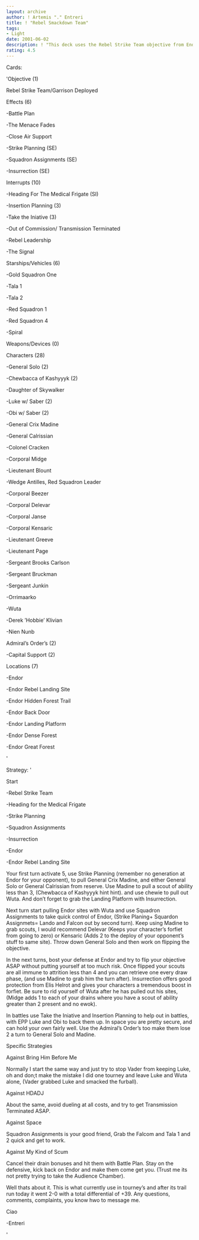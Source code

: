 ```yaml
---
layout: archive
author: ! Artemis "." Entreri
title: ! "Rebel Smackdown Team"
tags:
- Light
date: 2001-06-02
description: ! "This deck uses the Rebel Strike Team objective from Endor, its designed for a quick start and is pretty much your straight up battle and drain deck."
rating: 4.5
---
```

Cards: 

'Objective (1)

Rebel Strike Team/Garrison Deployed


Effects (6)

-Battle Plan

-The Menace Fades

-Close Air Support

-Strike Planning (SE)

-Squadron Assignments (SE)

-Insurrection (SE)


Interrupts (10)

-Heading For The Medical Frigate (SI)

-Insertion Planning (3)

-Take the Iniative (3)

-Out of Commission/ Transmission       Terminated

-Rebel Leadership

-The Signal


Starships/Vehicles (6)

-Gold Squadron One

-Tala 1

-Tala 2

-Red Squadron 1

-Red Squadron 4

-Spiral


Weapons/Devices (0)


Characters (28)

-General Solo (2)

-Chewbacca of Kashyyyk (2)

-Daughter of Skywalker

-Luke w/ Saber (2)

-Obi w/ Saber (2)

-General Crix Madine

-General Calrissian

-Colonel Cracken

-Corporal Midge

-Lieutenant Blount

-Wedge Antilles, Red Squadron Leader

-Corporal Beezer

-Corporal Delevar

-Corporal Janse

-Corporal Kensaric

-Lieutenant Greeve

-Lieutenant Page

-Sergeant Brooks Carlson

-Sergeant Bruckman

-Sergeant Junkin

-Orrimaarko

-Wuta

-Derek ’Hobbie’ Klivian

-Nien Nunb


Admiral’s Order’s (2)

-Capital Support (2)


Locations (7)

-Endor

-Endor Rebel Landing Site

-Endor Hidden Forest Trail

-Endor Back Door

-Endor Landing Platform

-Endor Dense Forest

-Endor Great Forest




'

Strategy: '

Start

-Rebel Strike Team

-Heading for the Medical Frigate

-Strike Planning 

-Squadron Assignments

-Insurrection

-Endor

-Endor Rebel Landing Site


Your first turn activate 5, use Strike Planning (remember no generation at Endor for your opponent), to pull General Crix Madine, and either General Solo or General Calrissian from reserve. Use Madine to pull a scout of ability less than 3, (Chewbacca of Kashyyyk hint hint). and use chewie to pull out Wuta. And don’t forget to grab the Landing Platform with Insurrection.


Next turn start pulling Endor sites with Wuta and use Squadron Assignments to take quick control of Endor, (Strike Planing+ Squardon Assignmets= Lando and Falcon out by second turn). Keep using Madine to grab scouts, I would recommend Delevar (Keeps your character’s forfiet from going to zero) or Kensaric (Adds 2 to the deploy of your opponent’s stuff to same site). Throw down General Solo and then work on flipping the objective.


In the next turns, bost your defense at Endor and try to flip your objective ASAP without putting yourself at too much risk. Once flipped your scouts are all immune to attrition less than 4 and you can retrieve one every draw phase, (and use Madine to grab him the turn after). Insurrection offers good protection from Elis Helrot and gives your characters a tremendous boost in forfiet. Be sure to rid yourself of Wuta after he has pulled out his sites, (Midge adds 1 to each of your drains where you have a scout of ability greater than 2 present and no ewok).


In battles use Take the Iniative and Insertion Planning to help out in battles, with EPP Luke and Obi to back them up. In space you are pretty secure, and can hold your own fairly well. Use the Admiral’s Order’s too make them lose 2 a turn to General Solo and Madine.


Specific Strategies

Against Bring Him Before Me

Normally I start the same way and just try to stop Vader from keeping Luke, oh and don;t make the mistake I did one tourney and leave Luke and Wuta alone, (Vader grabbed Luke and smacked the furball). 


Against HDADJ

About the same, avoid dueling at all costs, and try to get Transmission Terminated ASAP. 


Against Space

Squadron Assignments is your good friend, Grab the Falcom and Tala 1 and 2 quick and get to work.


Against My Kind of Scum

Cancel their drain bonuses and hit them with Battle Plan. Stay on the defensive, kick back on Endor and make them come get you. (Trust me its not pretty trying to take the Audience Chamber).


Well thats about it. This is what  currently use in tourney’s and after its trail run today it went 2-0 with a total differential of +39. Any questions, comments, complaints, you know hwo to message me.


Ciao

-Entreri

'